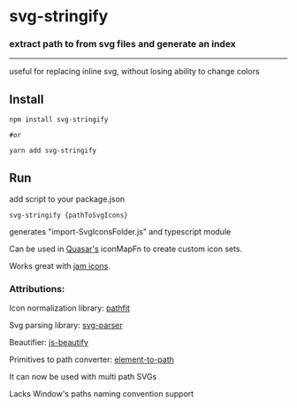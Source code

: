 # svg-stringify
### extract path to from svg files and generate an index

---
useful for replacing inline svg, without losing ability to change colors

## Install
```editorconfig
npm install svg-stringify

#or

yarn add svg-stringify
```

## Run
add script to your package.json

```editorconfig
svg-stringify {pathToSvgIcons}
```

generates "import-SvgIconsFolder.js" and typescript module

Can be used in [Quasar's](https://quasar.dev) iconMapFn to create custom icon sets.

Works great with [jam icons](https://jam-icons.com).


### Attributions:
Icon normalization library: [pathfit](https://github.com/ccprog/pathfit)

Svg parsing library: [svg-parser](https://github.com/Rich-Harris/svg-parser)

Beautifier: [js-beautify](https://github.com/beautify-web/js-beautify)

Primitives to path converter: [element-to-path](https://github.com/elrumordelaluz/element-to-path)


It can now be used with multi path SVGs

Lacks Window's paths naming convention support
